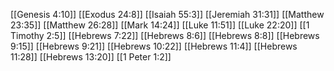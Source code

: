 [[Genesis 4:10]]
[[Exodus 24:8]]
[[Isaiah 55:3]]
[[Jeremiah 31:31]]
[[Matthew 23:35]]
[[Matthew 26:28]]
[[Mark 14:24]]
[[Luke 11:51]]
[[Luke 22:20]]
[[1 Timothy 2:5]]
[[Hebrews 7:22]]
[[Hebrews 8:6]]
[[Hebrews 8:8]]
[[Hebrews 9:15]]
[[Hebrews 9:21]]
[[Hebrews 10:22]]
[[Hebrews 11:4]]
[[Hebrews 11:28]]
[[Hebrews 13:20]]
[[1 Peter 1:2]]
